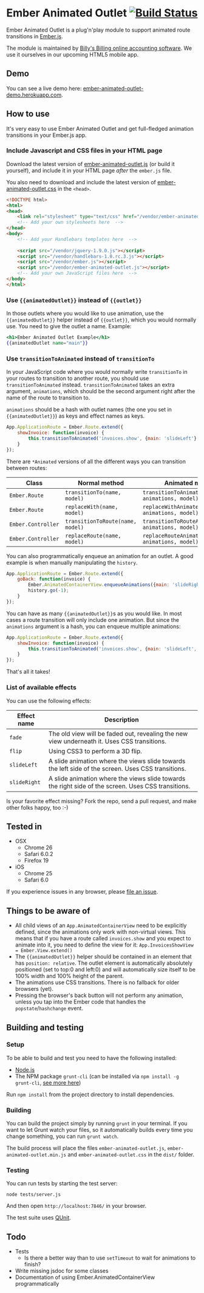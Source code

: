 # Ember Animated Outlet [![Build Status](https://travis-ci.org/billysbilling/ember-animated-outlet.png?branch=master)](https://travis-ci.org/billysbilling/ember-animated-outlet)

Ember Animated Outlet is a plug'n'play module to support animated route transitions in [Ember.js](http://emberjs.com/).

The module is maintained by [Billy's Billing online accounting software](http://billysbilling.com/). We use it ourselves
in our upcoming HTML5 mobile app.


## Demo

You can see a live demo here: [ember-animated-outlet-demo.herokuapp.com](http://ember-animated-outlet-demo.herokuapp.com/).


## How to use

It's very easy to use Ember Animated Outlet and get full-fledged animation transitions in your Ember.js app.

### Include Javascript and CSS files in your HTML page

Download the latest version of [ember-animated-outlet.js](http://ember-animated-outlet-demo.herokuapp.com/js/vendor/ember-animated-outlet.js)
(or build it yourself), and include it in your HTML page _after_ the `ember.js` file.

You also need to download and include the latest version of [ember-animated-outlet.css](http://ember-animated-outlet-demo.herokuapp.com/js/vendor/ember-animated-outlet.css)
in the `<head>`.

```html
<!DOCTYPE html>
<html>
<head>
    <link rel="stylesheet" type="text/css" href="/vendor/ember-animated-outlet.css"/>
    <!-- Add your own stylesheets here  -->
</head>
<body>
    <!-- Add your Handlebars templates here  -->
    
    <script src="/vendor/jquery-1.9.0.js"></script>
    <script src="/vendor/handlebars-1.0.rc.3.js"></script>
    <script src="/vendor/ember.js"></script>
    <script src="/vendor/ember-animated-outlet.js"></script>
    <!-- Add your own JavaScript files here  -->
</body>
</html>
```


### Use `{{animatedOutlet}}` instead of `{{outlet}}`

In those outlets where you would like to use animation, use the `{{animatedOutlet}}` helper instead of `{{outlet}}`, which
you would normally use. You need to give the outlet a name. Example:

```handlebars
<h1>Ember Animated Outlet Example</h1>
{{animatedOutlet name="main"}}
```

### Use `transitionToAnimated` instead of `transitionTo`

In your JavaScript code where you would normally write `transitionTo` in your routes to transition to another route, you
should use `transitionToAnimated` instead. `transitionToAnimated` takes an extra argument, `animations`, which should be the second
argument right after the name of the route to transition to.

`animations` should be a hash with outlet names (the one you set in `{{animatedOutlet}}`) as keys and effect names as keys.

```javascript
App.ApplicationRoute = Ember.Route.extend({
    showInvoice: function(invoice) {
        this.transitionToAnimated('invoices.show', {main: 'slideLeft'}, invoice);
    }
});
```

There are `*Animated` versions of all the different ways you can transition between routes:

| Class | Normal method | Animated method |
| ----- | ------------- | --------------- |
| `Ember.Route` | `transitionTo(name, model)` | `transitionToAnimated(name, animations, model)` |
| `Ember.Route` | `replaceWith(name, model)` | `replaceWithAnimated(name, animations, model)` |
| `Ember.Controller` | `transitionToRoute(name, model)` | `transitionToRouteAnimated(name, animations, model)` |
| `Ember.Controller` | `replaceRoute(name, model)` | `replaceRouteAnimated(name, animations, model)` |

You can also programmatically enqueue an animation for an outlet. A good example is when manually manipulating the `history`.
 
```javascript
App.ApplicationRoute = Ember.Route.extend({
    goBack: function(invoice) {
        Ember.AnimatedContainerView.enqueueAnimations({main: 'slideRight'});
        history.go(-1);
    }
});
```

You can have as many `{{animatedOutlet}}`s as you would like. In most cases a route transition will only include one animation.
But since the `animations` argument is a hash, you can enqueue multiple animations:

```javascript
App.ApplicationRoute = Ember.Route.extend({
    showInvoice: function(invoice) {
        this.transitionToAnimated('invoices.show', {main: 'slideLeft', invoice: 'fade'}, invoice);
    }
});
```

That's all it takes!

### List of available effects

You can use the following effects:

| Effect name | Description |
| ----------- | ----------- | 
| `fade` | The old view will be faded out, revealing the new view underneath it. Uses CSS transitions. |
| `flip` | Using CSS3 to perform a 3D flip. |
| `slideLeft` | A slide animation where the views slide towards the left side of the screen. Uses CSS transitions. |
| `slideRight` | A slide animation where the views slide towards the right side of the screen. Uses CSS transitions. |

Is your favorite effect missing? Fork the repo, send a pull request, and make other folks happy, too :-)


## Tested in

- OSX
    - Chrome 26
    - Safari 6.0.2
    - Firefox 19
- iOS
    - Chrome 25
    - Safari 6.0

If you experience issues in any browser, please [file an issue](https://github.com/billysbilling/ember-animated-outlet/issues).

## Things to be aware of

- All child views of an `App.AnimatedContainerView` need to be explicitly defined, since the animations only work with non-virtual views.
  This means that if you have a route called `invoices.show` and you expect to animate into it, you need to define the view for it:
  `App.InvoicesShowView = Ember.View.extend()`
- The `{{animatedOutlet}}` helper should be contained in an element that has `position: relative`. The outlet element is
  automatically absolutely positioned (set to top:0 and left:0) and will automatically size itself to be 100% width and
  100% height of the parent.
- The animations use CSS transitions. There is no fallback for older browsers (yet).  
- Pressing the browser's back button will not perform any animation, unless you tap into the Ember code that handles
  the `popstate`/`hashchange` event.


## Building and testing

### Setup

To be able to build and test you need to have the following installed:

- [Node.js](http://nodejs.org/)
- The NPM package `grunt-cli` (can be installed via `npm install -g grunt-cli`, [see more here](http://gruntjs.com/getting-started))

Run `npm install` from the project directory to install dependencies.

### Building

You can build the project simply by running `grunt` in your terminal. If you want to let Grunt watch your files, so it 
automatically builds every time you change something, you can run `grunt watch`.

The build process will place the files `ember-animated-outlet.js`, `ember-animated-outlet.min.js` and
`ember-animated-outlet.css` in the `dist/` folder.

### Testing

You can run tests by starting the test server:

```
node tests/server.js
```

And then open `http://localhost:7846/` in your browser.

The test suite uses [QUnit](http://qunitjs.com/).


## Todo

- Tests
    - Is there a better way than to use `setTimeout` to wait for animations to finish?
- Write missing jsdoc for some classes 
- Documentation of using Ember.AnimatedContainerView programmatically
